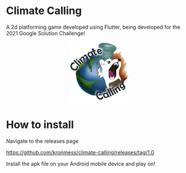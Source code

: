 # Climate Calling
A 2d platforming game developed using Flutter, being developed for the 2021 Google Solution Challenge!
<p align="center">
  <img src="climate_calling/assets/images/logomain.png" />
</p>


# How to install

Navigate to the releases page 

https://github.com/kronmess/climate-calling/releases/tag/1.0

Install the apk file on your Android mobile device and play on!
